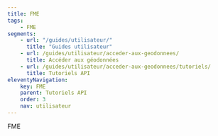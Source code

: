 ```yaml
---
title: FME
tags:
    - FME
segments:
    - url: "/guides/utilisateur/"
      title: "Guides utilisateur"
    - url: /guides/utilisateur/acceder-aux-geodonnees/
      title: Accéder aux géodonnées
    - url: /guides/utilisateur/acceder-aux-geodonnees/tutoriels/
      title: Tutoriels API
eleventyNavigation:
    key: FME
    parent: Tutoriels API
    order: 3
    nav: utilisateur
---
```


FME
